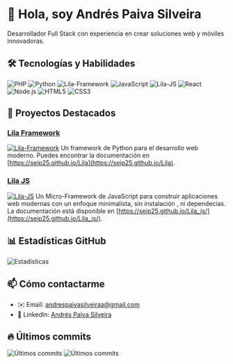 # 👋 Hola, soy Andrés Paiva Silveira

Desarrollador Full Stack con experiencia en crear soluciones web y móviles innovadoras.

## 🛠 Tecnologías y Habilidades
![PHP](https://img.shields.io/badge/-php-3776AB?logo=php&logoColor=white)
![Python](https://img.shields.io/badge/-Python-3776AB?logo=python&logoColor=white)
![Lila-Framework](https://img.shields.io/badge/-![LilaFramework-3776AB?logo=python&logoColor=white)
![JavaScript](https://img.shields.io/badge/-JavaScript-F7DF1E?logo=javascript&logoColor=black)
![Lila-JS](https://img.shields.io/badge/-LilaJS-F7DF1E?logo=javascript&logoColor=black)
![React](https://img.shields.io/badge/-React-61DAFB?logo=react&logoColor=white)
![Node.js](https://img.shields.io/badge/-Node.js-339933?logo=node.js&logoColor=white)
![HTML5](https://img.shields.io/badge/-HTML5-E34F26?logo=html5&logoColor=white)
![CSS3](https://img.shields.io/badge/-CSS3-1572B6?logo=css3&logoColor=white)

## 🌟 Proyectos Destacados

### [Lila Framework](https://github.com/seip25/Lila)
[![Lila-Framework](https://img.shields.io/badge/-LilaFramework-3776AB?logo=python&logoColor=white)](https://pypi.org/project/lila-framework/)
Un framework de Python para el desarrollo web moderno. Puedes encontrar la documentación en [https://seip25.github.io/Lila](https://seip25.github.io/Lila).

### [Lila JS](https://github.com/seip25/Lila_js)
[![Lila-JS](https://img.shields.io/badge/-LilaJS-F7DF1E?logo=javascript&logoColor=black)](https://www.npmjs.com/package/lila-js)
Un Micro-Framework de JavaScript para construir aplicaciones web modernas con un enfoque minimalista, sin instalación , ni dependecias. La documentación está disponible en [https://seip25.github.io/Lila_js/](https://seip25.github.io/Lila_js/).
 

## 📊 Estadísticas GitHub

![Estadísticas](https://github-readme-stats.vercel.app/api?username=seip25&show_icons=true&theme=dracula)

## 📫 Cómo contactarme

- ✉️ Email: [andrespaivasilveiraa@gmail.com](mailto:andrespaivasilveiraa@gmail.com)
- 💼 LinkedIn: [Andrés Paiva Silveira](https://linkedin.com/in/tuperfil)
 

## 🔥 Últimos commits

![Últimos commits](https://github-readme-stats.vercel.app/api/pin/?username=seip25&repo=lila)
![Últimos commits](https://github-readme-stats.vercel.app/api/pin/?username=seip25&repo=lila_js)

